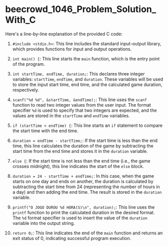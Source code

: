 # beecrowd_1046_Problem_Solution_With_C

Here's a line-by-line explanation of the provided C code:

1. `#include <stdio.h>`: This line includes the standard input-output library, which provides functions for input and output operations.

2. `int main() {`: This line starts the `main` function, which is the entry point of the program.

3. `int startTime, endTime, duration;`: This declares three integer variables: `startTime`, `endTime`, and `duration`. These variables will be used to store the input start time, end time, and the calculated game duration, respectively.

4. `scanf("%d %d", &startTime, &endTime);`: This line uses the `scanf` function to read two integer values from the user input. The format specifier `%d` is used to specify that two integers are expected, and the values are stored in the `startTime` and `endTime` variables.

5. `if (startTime < endTime) {`: This line starts an `if` statement to compare the start time with the end time.

6. `duration = endTime - startTime;`: If the start time is less than the end time, this line calculates the duration of the game by subtracting the start time from the end time and stores it in the `duration` variable.

7. `else {`: If the start time is not less than the end time (i.e., the game crosses midnight), this line indicates the start of the `else` block.

8. `duration = 24 - startTime + endTime;`: In this case, when the game starts on one day and ends on another, the duration is calculated by subtracting the start time from 24 (representing the number of hours in a day) and then adding the end time. The result is stored in the `duration` variable.

9. `printf("O JOGO DUROU %d HORA(S)\n", duration);`: This line uses the `printf` function to print the calculated duration in the desired format. The `%d` format specifier is used to insert the value of the `duration` variable into the output string.

10. `return 0;`: This line indicates the end of the `main` function and returns an exit status of 0, indicating successful program execution.
